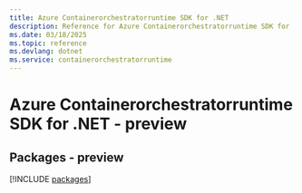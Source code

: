 ```yaml
---
title: Azure Containerorchestratorruntime SDK for .NET
description: Reference for Azure Containerorchestratorruntime SDK for .NET
ms.date: 03/18/2025
ms.topic: reference
ms.devlang: dotnet
ms.service: containerorchestratorruntime
---
```

# Azure Containerorchestratorruntime SDK for .NET - preview
## Packages - preview
[!INCLUDE [packages](containerorchestratorruntime-index.md)]